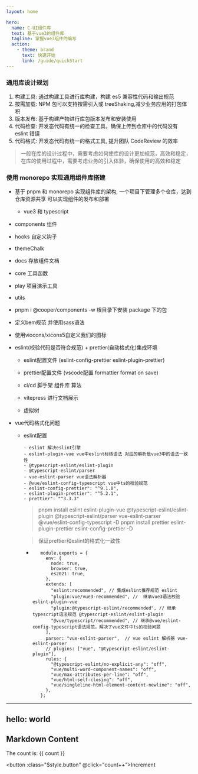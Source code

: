 ```yaml
---
layout: home

hero:
  name: C-UI组件库
  text: 基于vue3的组件库
  tagline: 掌握vue3组件的编写
  action:
    - theme: brand
      text: 快速开始
      link: /guide/quickStart
---
```


### 通用库设计规划

1. 构建工具: 通过构建工具进行库构建，构建 es5 兼容性代码和输出规范
2. 按需加载: NPM 包可以支持按需引入或 treeShaking,减少业务应用的打包体积
3. 版本发布: 基于构建产物进行库包版本发布和安装使用
4. 代码检查: 开发态代码有统一的检查工具，确保上传到仓库中的代码没有 eslint 错误
5. 代码格式: 开发态代码有统一的格式工具, 提升团队 CodeReview 的效率

> 一般在库的设计过程中，需要考虑如何使库的设计更加规范，高效和稳定，在库的使用过程中，需要考虑业务的引入体验，确保使用的高效和稳定

### 使用 monorepo 实现通用组件库搭建

- 基于 pnpm 和 monorepo 实现组件库的架构, 一个项目下管理多个仓库，达到仓库资源共享 可以实现组件的发布和部署

  - vue3 和 typescript

- components 组件
- hooks 自定义钩子
- themeChalk
- docs 存放组件文档
- core 工具函数
- play 项目演示工具
- utils

- pnpm i @cooper/components -w 根目录下安装 package 下的包

- 定义bem规范 并使用sass语法
- 使用viocons/xicons5自定义我们的图标

- eslint(校验代码是否符合规范) + prettier(自动格式化)集成环境

  - eslint配置文件 (eslint-config-prettier eslint-plugin-prettier)
  - prettier配置文件 (vscode配置 formattier format on save)

  - ci/cd 脚手架 组件库 算法

  - vitepress 进行文档展示
  - 虚拟树

- vue代码格式化问题

  - eslint配置

        - eslint 解决eslint引擎
        - eslint-plugin-vue vue中eslint标砖语法 对应的解析是vue3中的语法一致性
        - @typescript-eslint/eslint-plugin
        - @typescript-eslint/parser
        - vue-eslint-parser vue语法解析器
        - @vue/eslint-config-typescript vue中ts的校验规范
        - eslint-config-prettier": "^9.1.0",
        - eslint-plugin-prettier": "^5.2.1",
        - prettier": "^3.3.3"

    > pnpm install eslint eslint-plugin-vue @typescript-eslint/eslint-plugin @typescript-eslint/parser vue-eslint-parser @vue/eslint-config-typescript -D
    > pnpm install prettier eslint-plugin-prettier eslint-config-prettier -D

    > 保证prettier和eslint的格式化一致性

    - ```JS
         module.exports = {
           env: {
             node: true,
             browser: true,
             es2021: true,
           },
           extends: [
             "eslint:recommended", // 集成eslint推荐规范 eslint
             "plugin:vue/vue3-recommended", //  继承vue3语法校验 eslint-plugin-vue
             "plugin:@typescript-eslint/recommended", // 继承typescript语法规范 @typescript-eslint/eslint-plugin
             "@vue/typescript/recommended", // 继承@vue/eslint-config-typescript语法规范，解决了vue文件中ts的校验问题
           ],
           parser: "vue-eslint-parser",  // vue eslint 解析器 vue-eslint-parser
           // plugins: ["vue", "@typescript-eslint/eslint-plugin"],
           rules: {
             "@typescript-eslint/no-explicit-any": "off",
             "vue/multi-word-component-names": "off",
             "vue/max-attributes-per-line": "off",
             "vue/html-self-closing": "off",
             "vue/singleline-html-element-content-newline": "off",
           },
         };
      ```

---

## hello: world

<script setup>
import { ref } from 'vue'

const count = ref(0)
</script>

## Markdown Content

The count is: {{ count }}

<button :class="$style.button" @click="count++">Increment</button>

<style module>
.button {
  color: red;
  font-weight: bold;
}
</style>
